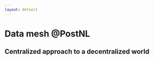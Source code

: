 ```yaml
---
layout: default
---
```

# Data mesh @PostNL
## Centralized approach to a decentralized world

<Footer/>